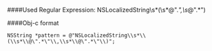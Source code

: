 
####Used Regular Expression:
	NSLocalizedString\s*\(\s*\@\".*\"\,\s*\@\".*\"\)
	
####Obj-c format
```obj-c
NSString *pattern = @"NSLocalizedString\\s*\\(\\s*\\@\".*\"\\,\\s*\\@\".*\"\\)";
```
